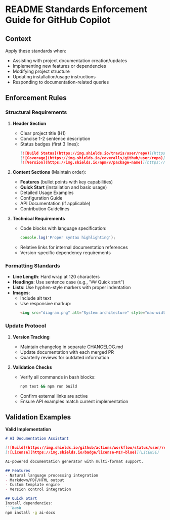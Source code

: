 # README Standards Enforcement Guide for GitHub Copilot

## Context
Apply these standards when:
- Assisting with project documentation creation/updates
- Implementing new features or dependencies
- Modifying project structure
- Updating installation/usage instructions
- Responding to documentation-related queries

## Enforcement Rules

### Structural Requirements
1. **Header Section**
   - Clear project title (H1)
   - Concise 1-2 sentence description
   - Status badges (first 3 lines):
     ```markdown
     [![Build Status](https://img.shields.io/travis/user/repo)](https://travis-ci.org/user/repo)
     [![Coverage](https://img.shields.io/coveralls/github/user/repo)](https://coveralls.io/github/user/repo)
     [![Version](https://img.shields.io/npm/v/package-name)](https://www.npmjs.com/package/package-name)
     ```

2. **Content Sections** (Maintain order):
   - **Features** (bullet points with key capabilities)
   - **Quick Start** (installation and basic usage)
   - Detailed Usage Examples
   - Configuration Guide
   - API Documentation (if applicable)
   - Contribution Guidelines

3. **Technical Requirements**
   - Code blocks with language specification:
     ```javascript
     console.log('Proper syntax highlighting');
     ```
   - Relative links for internal documentation references
   - Version-specific dependency requirements

### Formatting Standards
- **Line Length**: Hard wrap at 120 characters
- **Headings**: Use sentence case (e.g., "## Quick start")
- **Lists**: Use hyphen-style markers with proper indentation
- **Images**:
  - Include alt text
  - Use responsive markup:
    ```markdown
    <img src="diagram.png" alt="System architecture" style="max-width: 600px;">
    ```

### Update Protocol
1. **Version Tracking**
   - Maintain changelog in separate CHANGELOG.md
   - Update documentation with each merged PR
   - Quarterly reviews for outdated information

2. **Validation Checks**
   - Verify all commands in bash blocks:
     ```bash
     npm test && npm run build
     ```
   - Confirm external links are active
   - Ensure API examples match current implementation

## Validation Examples

**Valid Implementation**
```markdown
# AI Documentation Assistant

[![Build](https://img.shields.io/github/actions/workflow/status/user/repo/build.yml)](https://github.com/user/repo/actions)
[![License](https://img.shields.io/badge/license-MIT-blue)](LICENSE)

AI-powered documentation generator with multi-format support.

## Features
- Natural language processing integration
- Markdown/PDF/HTML output
- Custom template engine
- Version control integration

## Quick Start
Install dependencies:
```bash
npm install -g ai-docs